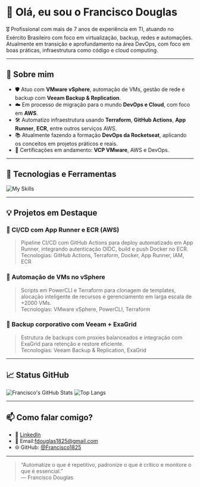 # 👋 Olá, eu sou o Francisco Douglas

🎖️ Profissional com mais de 7 anos de experiência em TI, atuando no Exército Brasileiro com foco em virtualização, backup, redes e automações. Atualmente em transição e aprofundamento na área DevOps, com foco em boas práticas, infraestrutura como código e cloud computing.

---

## 🚀 Sobre mim

- 🛡️ Atuo com **VMware vSphere**, automação de VMs, gestão de rede e backup com **Veeam Backup & Replication**.
- ☁️ Em processo de migração para o mundo **DevOps e Cloud**, com foco em **AWS**.
- 🛠️ Automatizo infraestrutura usando **Terraform**, **GitHub Actions**, **App Runner**, **ECR**, entre outros serviços AWS.
- 📚 Atualmente fazendo a formação **DevOps da Rocketseat**, aplicando os conceitos em projetos práticos e reais.
- 🧠 Certificações em andamento: **VCP VMware**, AWS e DevOps.

---

## 🧰 Tecnologias e Ferramentas

![My Skills](https://skillicons.dev/icons?i=aws,docker,terraform,git,githubactions,nodejs,nestjs,linux,ubuntu,vscode,bash,powershell)

---

## 💡 Projetos em Destaque

### 🔹 CI/CD com App Runner e ECR (AWS)
> Pipeline CI/CD com GitHub Actions para deploy automatizado em App Runner, integrando autenticação OIDC, build e push Docker no ECR.  
> Tecnologias: GitHub Actions, Terraform, Docker, App Runner, IAM, ECR

### 🔹 Automação de VMs no vSphere
> Scripts em PowerCLI e Terraform para clonagem de templates, alocação inteligente de recursos e gerenciamento em larga escala de +2000 VMs.  
> Tecnologias: VMware vSphere, PowerCLI, Terraform

### 🔹 Backup corporativo com Veeam + ExaGrid
> Estrutura de backups com proxies balanceados e integração com ExaGrid para retenção e restore eficiente.  
> Tecnologias: Veeam Backup & Replication, ExaGrid

---

## 📈 Status GitHub

![Francisco's GitHub Stats](https://github-readme-stats.vercel.app/api?username=Francisco1825&show_icons=true&theme=dracula)
![Top Langs](https://github-readme-stats.vercel.app/api/top-langs/?username=Francisco1825&layout=compact&theme=dracula)

---

## 📫 Como falar comigo?

- 💼 [LinkedIn](https://www.linkedin.com/in/francisco-douglas-85b709216/)
- 📧 Email:fdouglas1825@gmail.com
- 🌐 GitHub: [@Francisco1825](https://github.com/Francisco1825)

---

> “Automatize o que é repetitivo, padronize o que é crítico e monitore o que é essencial.”  
> — Francisco Douglas
